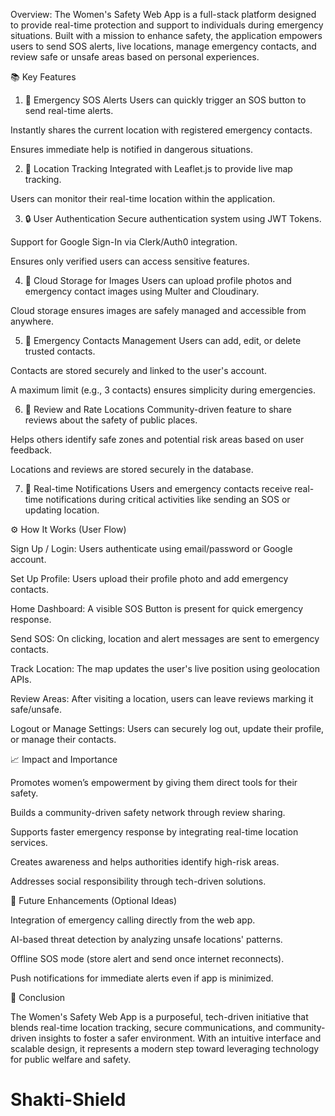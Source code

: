 Overview:
The Women's Safety Web App is a full-stack platform designed to provide real-time protection and support to individuals during emergency situations. Built with a mission to enhance safety, the application empowers users to send SOS alerts, live locations, manage emergency contacts, and review safe or unsafe areas based on personal experiences.

📚 Key Features

1. 🚨 Emergency SOS Alerts
Users can quickly trigger an SOS button to send real-time alerts.

Instantly shares the current location with registered emergency contacts.

Ensures immediate help is notified in dangerous situations.

2. 📍 Location Tracking
Integrated with Leaflet.js to provide live map tracking.

Users can monitor their real-time location within the application.

3. 🔒 User Authentication
Secure authentication system using JWT Tokens.

Support for Google Sign-In via Clerk/Auth0 integration.

Ensures only verified users can access sensitive features.

4. 📂 Cloud Storage for Images
Users can upload profile photos and emergency contact images using Multer and Cloudinary.

Cloud storage ensures images are safely managed and accessible from anywhere.

5. 👥 Emergency Contacts Management
Users can add, edit, or delete trusted contacts.

Contacts are stored securely and linked to the user's account.

A maximum limit (e.g., 3 contacts) ensures simplicity during emergencies.

6. 📝 Review and Rate Locations
Community-driven feature to share reviews about the safety of public places.

Helps others identify safe zones and potential risk areas based on user feedback.

Locations and reviews are stored securely in the database.

7. 📧 Real-time Notifications
Users and emergency contacts receive real-time notifications during critical activities like sending an SOS or updating location.

⚙️ How It Works (User Flow)

Sign Up / Login:
Users authenticate using email/password or Google account.

Set Up Profile:
Users upload their profile photo and add emergency contacts.

Home Dashboard:
A visible SOS Button is present for quick emergency response.

Send SOS:
On clicking, location and alert messages are sent to emergency contacts.

Track Location:
The map updates the user's live position using geolocation APIs.

Review Areas:
After visiting a location, users can leave reviews marking it safe/unsafe.

Logout or Manage Settings:
Users can securely log out, update their profile, or manage their contacts.

📈 Impact and Importance

Promotes women’s empowerment by giving them direct tools for their safety.

Builds a community-driven safety network through review sharing.

Supports faster emergency response by integrating real-time location services.

Creates awareness and helps authorities identify high-risk areas.

Addresses social responsibility through tech-driven solutions.

🚀 Future Enhancements (Optional Ideas)

Integration of emergency calling directly from the web app.

AI-based threat detection by analyzing unsafe locations' patterns.

Offline SOS mode (store alert and send once internet reconnects).

Push notifications for immediate alerts even if app is minimized.

📜 Conclusion

The Women's Safety Web App is a purposeful, tech-driven initiative that blends real-time location tracking, secure communications, and community-driven insights to foster a safer environment. With an intuitive interface and scalable design, it represents a modern step toward leveraging technology for public welfare and safety.  
# Shakti-Shield
